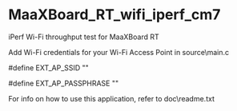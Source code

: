 # MaaXBoard_RT_wifi_iperf_cm7

iPerf Wi-Fi throughput test for MaaXBoard RT

Add Wi-Fi credentials for your Wi-Fi Access Point in source\main.c 

#define EXT_AP_SSID       "<SSID>"
  
#define EXT_AP_PASSPHRASE "<Password>"

For info on how to use this application, refer to doc\readme.txt 
